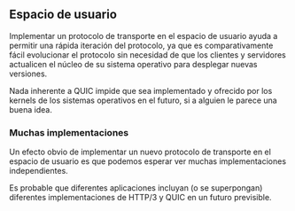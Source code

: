 ## Espacio de usuario

Implementar un protocolo de transporte en el espacio de usuario ayuda a permitir
una rápida iteración del protocolo, ya que es comparativamente fácil evolucionar
el protocolo sin necesidad de que los clientes y servidores actualicen el núcleo
de su sistema operativo para desplegar nuevas versiones.

Nada inherente a QUIC impide que sea implementado y ofrecido por los kernels de
los sistemas operativos en el futuro, si a alguien le parece una buena idea.

### Muchas implementaciones

Un efecto obvio de implementar un nuevo protocolo de transporte en el espacio de
usuario es que podemos esperar ver muchas implementaciones independientes. 

Es probable que diferentes aplicaciones incluyan (o se superpongan) diferentes
implementaciones de HTTP/3 y QUIC en un futuro previsible.
